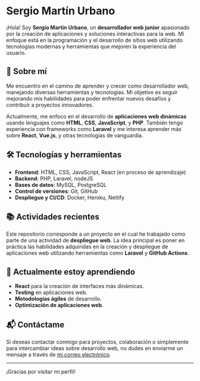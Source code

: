 # Sergio Martín Urbano

¡Hola! Soy **Sergio Martín Urbano**, un **desarrollador web junior** apasionado por la creación de aplicaciones y soluciones interactivas para la web. Mi enfoque está en la programación y el desarrollo de sitios web utilizando tecnologías modernas y herramientas que mejoren la experiencia del usuario.

## 🚀 Sobre mí

Me encuentro en el camino de aprender y crecer como desarrollador web, manejando diversas herramientas y tecnologías. Mi objetivo es seguir mejorando mis habilidades para poder enfrentar nuevos desafíos y contribuir a proyectos innovadores.

Actualmente, me enfoco en el desarrollo de **aplicaciones web dinámicas** usando lenguajes como **HTML**, **CSS**, **JavaScript**, y **PHP**. También tengo experiencia con frameworks como **Laravel** y me interesa aprender más sobre **React**, **Vue.js**, y otras tecnologías de vanguardia.

## 🛠 Tecnologías y herramientas

- **Frontend**: HTML, CSS, JavaScript, React (en proceso de aprendizaje)
- **Backend**: PHP, Laravel, nodeJS
- **Bases de datos**: MySQL, PostgreSQL
- **Control de versiones**: Git, GitHub
- **Despliegue y CI/CD**: Docker, Heroku, Netlify

## 📚 Actividades recientes

Este repositorio corresponde a un proyecto en el cual he trabajado como parte de una actividad de **despliegue web**. La idea principal es poner en práctica las habilidades adquiridas en la creación y despliegue de aplicaciones web utilizando herramientas como **Laravel** y **GitHub Actions**.

## 🌱 Actualmente estoy aprendiendo

- **React** para la creación de interfaces más dinámicas.
- **Testing** en aplicaciones web.
- **Metodologías ágiles** de desarrollo.
- **Optimización de aplicaciones web**.

## 📬 Contáctame

Si deseas contactar conmigo para proyectos, colaboración o simplemente para intercambiar ideas sobre desarrollo web, no dudes en enviarme un mensaje a través de [mi correo electrónico](mailto:sergiomartinurbano@example.com).

---

¡Gracias por visitar mi perfil!

